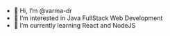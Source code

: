 - 👋 Hi, I’m @varma-dr
- 👀 I’m interested in Java FullStack Web Development 
- 🌱 I’m currently learning React and NodeJS

<!---
varma-dr/varma-dr is a ✨ special ✨ repository because its `README.md` (this file) appears on your GitHub profile.
You can click the Preview link to take a look at your changes.
--->
